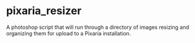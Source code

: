 pixaria_resizer
===============

A photoshop script that will run through a directory of images resizing and organizing them for upload to a Pixaria installation.
